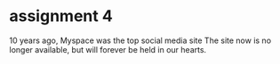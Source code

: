 # assignment 4
10 years ago, Myspace was the top social media site
The site now is no longer available, but will forever be held in our hearts.
